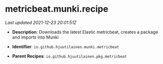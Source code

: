 # metricbeat.munki.recipe

_Last updated 2021-12-23 20:01:51Z_

- **Description**: Downloads the latest Elastic metricbeat, creates a package and imports into Munki

- **Identifier**: `io.github.hjuutilainen.munki.metricbeat`

- **Parent Recipes**: `io.github.hjuutilainen.pkg.metricbeat`

